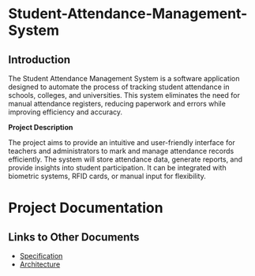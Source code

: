# Student-Attendance-Management-System

## Introduction

The Student Attendance Management System is a software application designed to automate the process of tracking student attendance in schools, colleges, and universities. This system eliminates the need for manual attendance registers, reducing paperwork and errors while improving efficiency and accuracy.

**Project Description**

The project aims to provide an intuitive and user-friendly interface for teachers and administrators to mark and manage attendance records efficiently. The system will store attendance data, generate reports, and provide insights into student participation. It can be integrated with biometric systems, RFID cards, or manual input for flexibility.
# Project Documentation

## Links to Other Documents
- [Specification](./SPECIFICATION.md)
- [Architecture](./ARCHITECTURE.md)

